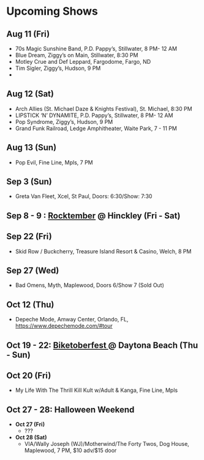 <!DOCTYPE html>
<html>

<head>
  <meta charset="utf-8">
  <meta name="viewport" content="width=device-width, initial-scale=1.0">
  <title>upcoming-shows</title>
  <link rel="stylesheet" href="https://stackedit.io/style.css" />
</head>

<body class="stackedit">
  <div class="stackedit__html"><h1 id="upcoming-shows">Upcoming Shows</h1>
<h2 id="aug-11-fri">Aug 11 (Fri)</h2>
<ul>
<li>70s Magic Sunshine Band, P.D. Pappy’s, Stillwater, 8 PM- 12 AM</li>
<li>Blue Dream, Ziggy’s on Main, Stillwater, 8:30 PM</li>
<li>Motley Crue and Def Leppard, Fargodome, Fargo, ND</li>
<li>Tim Sigler, Ziggy’s, Hudson, 9 PM</li>
<li></li>
</ul>
<h2 id="aug-12-sat">Aug 12 (Sat)</h2>
<ul>
<li>Arch Allies (St. Michael Daze &amp; Knights Festival), St. Michael, 8:30 PM</li>
<li>LIPSTICK ‘N’ DYNAMITE, P.D. Pappy’s, Stillwater, 8 PM- 12 AM</li>
<li>Pop Syndrome, Ziggy’s, Hudson, 9 PM</li>
<li>Grand Funk Railroad, Ledge Amphitheater, Waite Park, 7 - 11 PM</li>
</ul>
<h2 id="aug-13-sun">Aug 13 (Sun)</h2>
<ul>
<li>Pop Evil, Fine Line, Mpls, 7 PM</li>
</ul>
<h2 id="sep-3-sun">Sep 3 (Sun)</h2>
<ul>
<li>Greta Van Fleet, Xcel, St Paul, Doors: 6:30/Show: 7:30</li>
</ul>
<h2 id="sep-8---9--rocktember--hinckley-fri---sat">Sep 8 - 9 : <a href="https://rocktember.net/">Rocktember</a> @ Hinckley (Fri - Sat)</h2>
<h2 id="sep-22-fri">Sep 22 (Fri)</h2>
<ul>
<li>Skid Row / Buckcherry, Treasure Island Resort &amp; Casino, Welch, 8 PM</li>
</ul>
<h2 id="sep-27-wed">Sep 27 (Wed)</h2>
<ul>
<li>Bad Omens, Myth, Maplewood, Doors 6/Show 7 (Sold Out)</li>
</ul>
<h2 id="oct-12-thu">Oct 12 (Thu)</h2>
<ul>
<li>Depeche Mode, Amway Center, Orlando, FL, <a href="https://www.depechemode.com/#tour">https://www.depechemode.com/#tour</a></li>
</ul>
<h2 id="oct-19---22-biketoberfest---daytona-beach-thu---sun">Oct 19 - 22: <a href="https://www.daytonabeach.com/biketoberfest/">Biketoberfest </a> @ Daytona Beach (Thu - Sun)</h2>
<h2 id="oct-20-fri">Oct 20 (Fri)</h2>
<ul>
<li>My Life With The Thrill Kill Kult w/Adult &amp; Kanga, Fine Line, Mpls</li>
</ul>
<h2 id="oct-27---28-halloween-weekend">Oct 27 - 28: Halloween Weekend</h2>
<ul>
<li><strong>Oct 27 (Fri)</strong>
<ul>
<li>???</li>
</ul>
</li>
<li><strong>Oct 28 (Sat)</strong>
<ul>
<li>VIA/Wally Joseph (WJ)/Motherwind/The Forty Twos, Dog House, Maplewood, 7 PM, $10 adv/$15 door</li>
</ul>
</li>
</ul>
</div>
</body>

</html>
